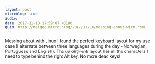 ```yaml
---
layout: post
microblog: true
audio: 
date: 2017-11-10 17:59:07 +0100
guid: http://helgeg.micro.blog/2017/11/10/messing-about-with.html
---
```

Messing about with Linux I found the perfect keyboard layout for my use case (I alternate between three languages during the day - Norwegian, Portuguese and English). The _us altgr-intl_ layout has all the characters I need to type behind the right Alt key. No more dead keys!
